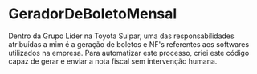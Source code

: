 # GeradorDeBoletoMensal
Dentro da Grupo Líder na Toyota Sulpar, uma das responsabilidades atribuídas a mim é a geração de boletos e NF's referentes aos softwares utilizados na empresa. Para automatizar este processo, criei este código capaz de gerar e enviar a nota fiscal sem intervenção humana.
